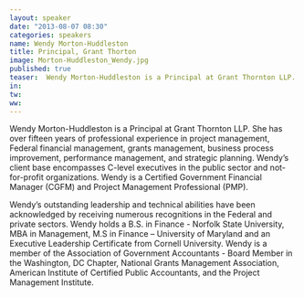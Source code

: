 ```yaml
---
layout: speaker
date: "2013-08-07 08:30"
categories: speakers
name: Wendy Morton-Huddleston
title: Principal, Grant Thorton 
image: Morton-Huddleston_Wendy.jpg
published: true
teaser:  Wendy Morton-Huddleston is a Principal at Grant Thornton LLP.  She has over fifteen years of professional experience in project management, Federal financial management, grants management, business process improvement, performance management, and strategic planning.  
in:
tw:
ww: 
---
```

Wendy Morton-Huddleston is a Principal at Grant Thornton LLP.  She has over fifteen years of professional experience in project management, Federal financial management, grants management, business process improvement, performance management, and strategic planning.  Wendy’s client base encompasses C-level executives in the public sector and not-for-profit organizations.  Wendy is a Certified Government Financial Manager (CGFM) and Project Management Professional (PMP).  

Wendy’s outstanding leadership and technical abilities have been acknowledged by receiving numerous recognitions in the Federal and private sectors.  Wendy holds a B.S. in Finance - Norfolk State University, MBA in Management, M.S in Finance – University of Maryland and an Executive Leadership Certificate from Cornell University.  Wendy is a member of the Association of Government Accountants - Board Member in the Washington, DC Chapter, National Grants Management Association, American Institute of Certified Public Accountants, and the Project Management Institute.  
